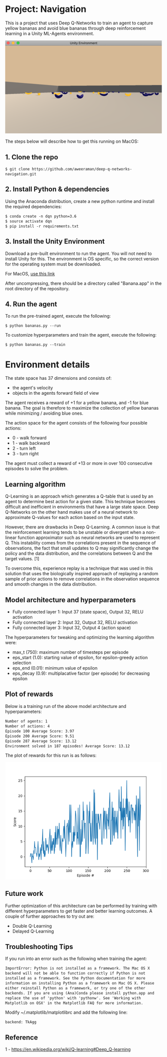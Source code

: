 # Project: Navigation

This is a project that uses Deep Q-Networks to train an agent to capture yellow bananas and avoid
blue bananas through deep reinforcement learning in a Unity ML-Agents environment.

![Running Agent](https://raw.githubusercontent.com/aweeraman/deep-q-networks-navigation/master/images/running_agent.png)

The steps below will describe how to get this running on MacOS:

## 1. Clone the repo

```
$ git clone https://github.com/aweeraman/deep-q-networks-navigation.git
```

## 2. Install Python & dependencies

Using the Anaconda distribution, create a new python runtime and install the required dependencies:

```
$ conda create -n dqn python=3.6
$ source activate dqn
$ pip install -r requirements.txt
```

## 3. Install the Unity Environment

Download a pre-built environment to run the agent. You will not need to install Unity for this. The
environment is OS specific, so the correct version for the operating system must be downloaded.

For MacOS, [use this link](https://s3-us-west-1.amazonaws.com/udacity-drlnd/P1/Banana/Banana.app.zip)

After uncompressing, there should be a directory called "Banana.app" in the root directory of the repository.

## 4. Run the agent

To run the pre-trained agent, execute the following:

```
$ python bananas.py --run
```

To customize hyperparameters and train the agent, execute the following:

```
$ python bananas.py --train
```

# Environment details

The state space has 37 dimensions and consists of:
* the agent's velocity
* objects in the agents forward field of view

The agent receives a reward of +1 for a yellow banana, and -1 for blue banana. The goal is therefore to
maximize the collection of yellow bananas while minimizing / avoiding blue ones.

The action space for the agent consists of the following four possible actions:
* 0 - walk forward
* 1 - walk backward
* 2 - turn left
* 3 - turn right

The agent must collect a reward of +13 or more in over 100 consecutive episodes to solve the problem.

## Learning algorithm

Q-Learning is an approach which generates a Q-table that is used by an agent to determine best action
for a given state. This technique becomes difficult and inefficient in environments that have a large
state space. Deep Q-Networks on the other hand makes use of a neural network to approximate Q-values
for each action based on the input state.

However, there are drawbacks in Deep Q-Learning. A common issue is that the reinforcement learning tends
to be unstable or divergent when a non-linear function approximator such as neural networks are used to
represent Q. This instability comes from the correlations present in the sequence of observations, the fact
that small updates to Q may significantly change the policy and the data distribution, and the correlations
between Q and the target values. [1]

To overcome this, experience replay is a technique that was used in this solution that uses the biologically
inspired approach of replaying a random sample of prior actions to remove correlations in the observation
sequence and smooth changes in the data distribution.

## Model architecture and hyperparameters

* Fully connected layer 1: Input 37 (state space), Output 32, RELU activation
* Fully connected layer 2: Input 32, Output 32, RELU activation
* Fully connected layer 3: Input 32, Output 4 (action space)

The hyperparameters for tweaking and optimizing the learning algorithm were:

* max_t (750): maximum number of timesteps per episode
* eps_start (1.0): starting value of epsilon, for epsilon-greedy action selection
* eps_end (0.01): minimum value of epsilon
* eps_decay (0.9): multiplacative factor (per episode) for decreasing epsilon

## Plot of rewards

Below is a training run of the above model architecture and hyperparameters:

```
Number of agents: 1
Number of actions: 4
Episode 100	Average Score: 3.97
Episode 200	Average Score: 9.51
Episode 287	Average Score: 13.12
Environment solved in 187 episodes!	Average Score: 13.12
```

The plot of rewards for this run is as follows:

![Plot of rewards](https://raw.githubusercontent.com/aweeraman/deep-q-networks-navigation/master/images/plot_of_rewards.png)

## Future work

Further optimization of this architecture can be performed by training with different hyperparameters to
get faster and better learning outcomes. A couple of further approaches to try out are:

* Double Q-Learning
* Delayed Q-Learning

## Troubleshooting Tips

If you run into an error such as the following when training the agent:

```
ImportError: Python is not installed as a framework. The Mac OS X backend will not be able to function correctly if Python is not installed as a framework. See the Python documentation for more information on installing Python as a framework on Mac OS X. Please either reinstall Python as a framework, or try one of the other backends. If you are using (Ana)Conda please install python.app and replace the use of 'python' with 'pythonw'. See 'Working with Matplotlib on OSX' in the Matplotlib FAQ for more information.
```

Modify ~/.matplotlib/matplotlibrc and add the following line:

```
backend: TkAgg
```

## Reference

1 - https://en.wikipedia.org/wiki/Q-learning#Deep_Q-learning

